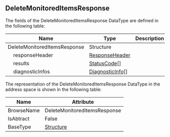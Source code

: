<!-- datatype -->
## DeleteMonitoredItemsResponse
<!-- end of description -->
The fields of the DeleteMonitoredItemsResponse DataType are defined in the following table:  

|Name|Type|Description|
|---|---|---|
|DeleteMonitoredItemsResponse|Structure||
|&nbsp;&nbsp;&nbsp;&nbsp;responseHeader|[ResponseHeader](../../../Part4/Services/ResponseHeader/readme.md)||
|&nbsp;&nbsp;&nbsp;&nbsp;results|[StatusCode](../../../Part4/DataTypes/StatusCode/readme.md)[]||
|&nbsp;&nbsp;&nbsp;&nbsp;diagnosticInfos|[DiagnosticInfo](../../../Part4/DataTypes/DiagnosticInfo/readme.md)[]||

The representation of the DeleteMonitoredItemsResponse DataType in the address space is shown in the following table:  

|Name|Attribute|
|---|---|
|BrowseName|DeleteMonitoredItemsResponse|
|IsAbtract|False|
|BaseType|[Structure](../../../Part3/DataTypes/Structure/readme.md)|

